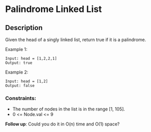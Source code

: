 # Palindrome Linked List
## Description
Given the head of a singly linked list, return true if it is a palindrome.

Example 1:

```
Input: head = [1,2,2,1]
Output: true
```
Example 2:
```
Input: head = [1,2]
Output: false
```

### Constraints:

- The number of nodes in the list is in the range [1, 105].
- 0 <= Node.val <= 9

<b>Follow up</b>: Could you do it in O(n) time and O(1) space?
